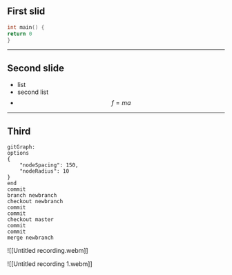 First slid
---
```cpp
int main() {
return 0
}
```

---

Second slide
---
- list 
- second list
- $$f = ma $$

---
Third
---
```mermaid
gitGraph:
options
{
    "nodeSpacing": 150,
    "nodeRadius": 10
}
end
commit
branch newbranch
checkout newbranch
commit
commit
checkout master
commit
commit
merge newbranch
```



![[Untitled recording.webm]]

![[Untitled recording 1.webm]]
